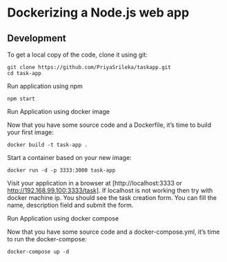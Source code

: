# Dockerizing a Node.js web app

## Development

To get a local copy of the code, clone it using git:

```
git clone https://github.com/PriyaSrileka/taskapp.git
cd task-app
```
Run application using npm 
```
npm start
```

Run Application using docker image

Now that you have some source code and a Dockerfile, it’s time to build your first image:

```
docker build -t task-app .
```

Start a container based on your new image:

```
docker run -d -p 3333:3000 task-app
```

Visit your application in a browser at [http://localhost:3333 or  http://192.168.99.100:3333/task]. If localhost is not working then try with docker machine ip.
You should see the task creation form. You can fill the name, description field and submit the form.

Run Application using docker compose

Now that you have some source code and a docker-compose.yml, it’s time to run the docker-compose:

```
docker-compose up -d
```


